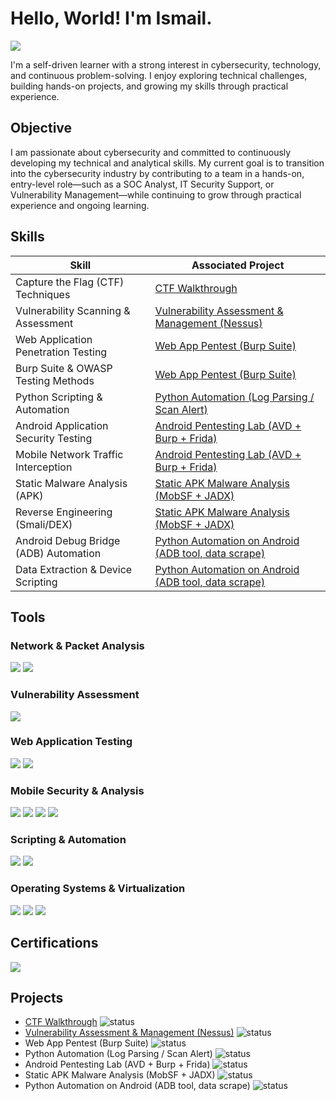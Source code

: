 # Hello, World! I'm Ismail.
<a href="https://www.linkedin.com/in/mochamad-ismail-mattawang/"><img src="https://img.shields.io/badge/-LinkedIn-0072b1?&style=for-the-badge&logo=linkedin&logoColor=white" /></a>


I'm a self-driven learner with a strong interest in cybersecurity, technology, and continuous problem-solving. I enjoy exploring technical challenges, building hands-on projects, and growing my skills through practical experience.

## Objective

I am passionate about cybersecurity and committed to continuously developing my technical and analytical skills. My current goal is to transition into the cybersecurity industry by contributing to a team in a hands-on, entry-level role—such as a SOC Analyst, IT Security Support, or Vulnerability Management—while continuing to grow through practical experience and ongoing learning.


## Skills

| Skill                                         | Associated Project         |
|-----------------------------------------------|----------------------------|
| Capture the Flag (CTF) Techniques          | <a href="https://www.youtube.com/@Recoon1337">CTF Walkthrough</a>|
| Vulnerability Scanning & Assessment | <a href="https://github.com/ismailmattawang/Vulnerability-Assessment-and-Management-with-Nessus/tree/main">Vulnerability Assessment & Management (Nessus)</a>|
| Web Application Penetration Testing      | <a href="https://www.youtube.com/@Recoon1337">Web App Pentest (Burp Suite)</a>|
| Burp Suite & OWASP Testing Methods                  | <a href="https://www.youtube.com/@Recoon1337">Web App Pentest (Burp Suite)</a>|
| Python Scripting & Automation | <a href="https://www.youtube.com/@Recoon1337">Python Automation (Log Parsing / Scan Alert)</a>|
| Android Application Security Testing          | <a href="https://www.youtube.com/@Recoon1337">Android Pentesting Lab (AVD + Burp + Frida)</a>|
| Mobile Network Traffic Interception          | <a href="https://www.youtube.com/@Recoon1337">Android Pentesting Lab (AVD + Burp + Frida)</a>|
| Static Malware Analysis (APK)         | <a href="https://www.youtube.com/@Recoon1337">Static APK Malware Analysis (MobSF + JADX)</a>|
| Reverse Engineering (Smali/DEX)          | <a href="https://www.youtube.com/@Recoon1337">Static APK Malware Analysis (MobSF + JADX)</a>|
| Android Debug Bridge (ADB) Automation          | <a href="https://www.youtube.com/@Recoon1337">Python Automation on Android (ADB tool, data scrape)</a>|
| Data Extraction & Device Scripting          | <a href="https://www.youtube.com/@Recoon1337">Python Automation on Android (ADB tool, data scrape)</a>|

## Tools

### Network & Packet Analysis
<div>
    <img src="https://img.shields.io/badge/-Wireshark-1679A7?&style=for-the-badge&logo=Wireshark&logoColor=white" /> <img src="https://img.shields.io/badge/-Nmap-4183C4?&style=for-the-badge&logo=Nmap&logoColor=white" />
</div>

### Vulnerability Assessment
<div>
   <img src="https://img.shields.io/badge/-Nessus-1F7BB6?&style=for-the-badge&logo=Tenable&logoColor=white" /> 
</div>

### Web Application Testing
<div>
   <img src="https://img.shields.io/badge/-Burp_Suite-FF6600?&style=for-the-badge&logo=PortSwigger&logoColor=white" /> <img src="https://img.shields.io/badge/-OWASP_Juice_Shop-000000?&style=for-the-badge&logo=OWASP&logoColor=white" />
</div>

### Mobile Security & Analysis
<div>
   <img src="https://img.shields.io/badge/-Frida-563D7C?&style=for-the-badge&logo=Frida&logoColor=white" /> <img src="https://img.shields.io/badge/-MobSF-4E9A06?&style=for-the-badge&logo=Android&logoColor=white" /> <img src="https://img.shields.io/badge/-JADX-2E3440?&style=for-the-badge&logo=Java&logoColor=white" /> <img src="https://img.shields.io/badge/-ADB-1C1C1C?&style=for-the-badge&logo=Android&logoColor=white" />
</div>

### Scripting & Automation
<div>
   <img src="https://img.shields.io/badge/-Python-3776AB?&style=for-the-badge&logo=Python&logoColor=white" /> <img src="https://img.shields.io/badge/-Bash-4EAA25?&style=for-the-badge&logo=GNU-Bash&logoColor=white" />
</div>

### Operating Systems & Virtualization
<div>
    <img src="https://img.shields.io/badge/-Linux-FCC624?&style=for-the-badge&logo=Linux&logoColor=black" />
    <img src="https://img.shields.io/badge/-Kali_Linux-268BEE?&style=for-the-badge&logo=Kali-Linux&logoColor=white" />
    <img src="https://img.shields.io/badge/-VMware-607078?&style=for-the-badge&logo=VMware&logoColor=white" />
</div>

## Certifications
<div>
<img src="https://img.shields.io/badge/-Security%2B-FF0000?&style=for-the-badge&logo=CompTIA&logoColor=white" />
</div>

## Projects
- <a href="https://www.youtube.com/@Recoon1337">CTF Walkthrough</a> ![status](https://img.shields.io/badge/status-done-brightgreen)
- <a href="https://github.com/ismailmattawang/Vulnerability-Assessment-and-Management-with-Nessus/tree/main">Vulnerability Assessment & Management (Nessus)</a> ![status](https://img.shields.io/badge/status-done-brightgreen)
- Web App Pentest (Burp Suite) ![status](https://img.shields.io/badge/status-processing-orange)
- Python Automation (Log Parsing / Scan Alert) ![status](https://img.shields.io/badge/status-not%20started-lightgrey)
- Android Pentesting Lab (AVD + Burp + Frida) ![status](https://img.shields.io/badge/status-not%20started-lightgrey)
- Static APK Malware Analysis (MobSF + JADX) ![status](https://img.shields.io/badge/status-not%20started-lightgrey)
- Python Automation on Android (ADB tool, data scrape) ![status](https://img.shields.io/badge/status-not%20started-lightgrey)

<!--
**ismailmattawang/ismailmattawang** is a ✨ _special_ ✨ repository because its `README.md` (this file) appears on your GitHub profile.

Here are some ideas to get you started:

- 🔭 I’m currently working on ...
- 🌱 I’m currently learning ...
- 👯 I’m looking to collaborate on ...
- 🤔 I’m looking for help with ...
- 💬 Ask me about ...
- 📫 How to reach me: ...
- 😄 Pronouns: ...
- ⚡ Fun fact: ...
-->
